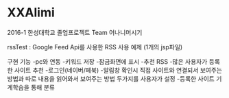 # XXAlimi
2016-1 한성대학교 졸업프로젝트
Team 어나니머시기

rssTest : Google Feed Api를 사용한 RSS 사용 예제 (1개의 jsp파일)

구현 기능
-pc와 연동
-키워드 저장
-잠금화면에 표시
-추천 RSS
-많은 사용자가 등록한 사이트 추천
-로그인(네이버/페북)
-알림창 확인시 직접 사이트와 연결되서 보여주는 방법과 따로 내용을 읽어와서 보여주는 방법 두가지를 사용자가 설정
-등록한 사이트 기계학습을 통해 분류

